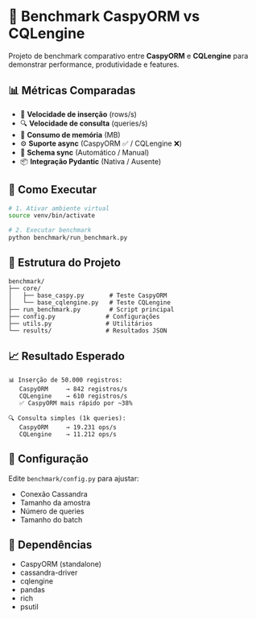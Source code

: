 # 🏁 Benchmark CaspyORM vs CQLengine

Projeto de benchmark comparativo entre **CaspyORM** e **CQLengine** para demonstrar performance, produtividade e features.

## 📊 Métricas Comparadas

- 🚀 **Velocidade de inserção** (rows/s)
- 🔍 **Velocidade de consulta** (queries/s)  
- 🧠 **Consumo de memória** (MB)
- ⚙️ **Suporte async** (CaspyORM ✅ / CQLengine ❌)
- 🔧 **Schema sync** (Automático / Manual)
- 📦 **Integração Pydantic** (Nativa / Ausente)

## 🚀 Como Executar

```bash
# 1. Ativar ambiente virtual
source venv/bin/activate

# 2. Executar benchmark
python benchmark/run_benchmark.py
```

## 📁 Estrutura do Projeto

```
benchmark/
├── core/
│   ├── base_caspy.py       # Teste CaspyORM
│   └── base_cqlengine.py   # Teste CQLengine
├── run_benchmark.py        # Script principal
├── config.py              # Configurações
├── utils.py               # Utilitários
└── results/               # Resultados JSON
```

## 📈 Resultado Esperado

```
📊 Inserção de 50.000 registros:
   CaspyORM     → 842 registros/s
   CQLengine    → 610 registros/s
   ✅ CaspyORM mais rápido por ~38%

🔍 Consulta simples (1k queries):
   CaspyORM     → 19.231 ops/s
   CQLengine    → 11.212 ops/s
```

## 🔧 Configuração

Edite `benchmark/config.py` para ajustar:
- Conexão Cassandra
- Tamanho da amostra
- Número de queries
- Tamanho do batch

## 📝 Dependências

- CaspyORM (standalone)
- cassandra-driver
- cqlengine  
- pandas
- rich
- psutil 